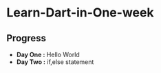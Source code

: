# Learn-Dart-in-One-week


## Progress
<ul>
  <li><b>Day One :</b> Hello World</li>
  <li><b>Day Two :</b> if,else statement</li>
  
</ul>

